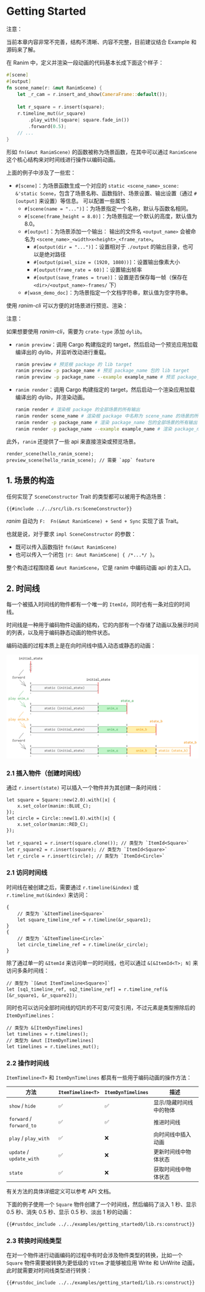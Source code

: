 # Getting Started

<div class="warning">

注意：

当前本章内容非常不完善，结构不清晰、内容不完整，目前建议结合 Example 和源码来了解。

</div>

在 Ranim 中，定义并渲染一段动画的代码基本长成下面这个样子：

```rust
#[scene]
#[output]
fn scene_name(r: &mut RanimScene) {
    let _r_cam = r.insert_and_show(CameraFrame::default());

    let r_square = r.insert(square);
    r.timeline_mut(&r_square)
        .play_with(|square| square.fade_in())
        .forward(0.5);
    // ...
}
```

形如 `fn(&mut RanimScene)` 的函数被称为场景函数，在其中可以通过 `RanimScene` 这个核心结构来对时间线进行操作以编码动画。

上面的例子中涉及了一些宏：

- `#[scene]`：为场景函数生成一个对应的 `static <scene_name>_scene: &'static Scene`，包含了场景名称、函数指针、场景设置、输出设置（通过 `#[output]` 来设置）等信息。
  可以配置一些属性：
  - `#[scene(name = "...")]`：为场景指定一个名称，默认与函数名相同。
  - `#[scene(frame_height = 8.0)]`：为场景指定一个默认的高度，默认值为 8.0。
  - `#[output]`：为场景添加一个输出：
    输出的文件名 `<output_name>` 会被命名为 `<scene_name>_<width>x<height>_<frame_rate>`。
    - `#[output(dir = "...")]`：设置相对于 `./output` 的输出目录，也可以是绝对路径
    - `#[output(pixel_size = (1920, 1080))]`：设置输出像素大小
    - `#[output(frame_rate = 60)]`：设置输出帧率
    - `#[output(save_frames = true)]`：设置是否保存每一帧（保存在 `<dir>/<output_name>-frames/` 下）
  - `#[wasm_demo_doc]`：为场景指定一个文档字符串，默认值为空字符串。

使用 *ranim-cli* 可以方便的对场景进行预览、渲染：
<div class="warning">
注意：

如果想要使用 *ranim-cli*，需要为 `crate-type` 添加 `dylib`。
</div>

- `ranim preview`：调用 Cargo 构建指定的 target，然后启动一个预览应用加载编译出的 dylib，并监听改动进行重载。

  ```bash
  ranim preview # 预览根 package 的 lib target
  ranim preview -p package_name # 预览 package_name 包的 lib target
  ranim preview -p package_name --example example_name # 预览 package_name 包的 example_name 示例
  ```

- `ranim render`：调用 Cargo 构建指定的 target，然后启动一个渲染应用加载编译出的 dylib，并渲染动画。

  ```bash
  ranim render # 渲染根 package 的全部场景的所有输出
  ranim render scene_name # 渲染根 package 中名称为 scene_name 的场景的所有输出
  ranim render -p package_name # 渲染 package_name 包的全部场景的所有输出
  ranim render -p package_name --example example_name # 渲染 package_name 包的 example_name 示例中的全部场景的所有输出
  ```

此外，`ranim` 还提供了一些 api 来直接渲染或预览场景。

```rust,ignore
render_scene(hello_ranim_scene);
preview_scene(hello_ranim_scene); // 需要 `app` feature
```

## 1. 场景的构造

任何实现了 `SceneConstructor` Trait 的类型都可以被用于构造场景：

```rust,ignore
{{#include ../../src/lib.rs:SceneConstructor}}
```

*ranim* 自动为 `F:  Fn(&mut RanimScene) + Send + Sync` 实现了该 Trait。

也就是说，对于要求 `impl SceneConstructor` 的参数：
- 既可以传入函数指针 `fn(&mut RanimScene)`
- 也可以传入一个闭包 `|r: &mut RanimScene| { /*...*/ }`。

整个构造过程围绕着 `&mut RanimScene`，它是 ranim 中编码动画 api 的主入口。

## 2. 时间线

每一个被插入时间线的物件都有一个唯一的 `ItemId`，同时也有一条对应的时间线。

时间线是一种用于编码物件动画的结构，它的内部有一个存储了动画以及展示时间的列表，以及用于编码静态动画的物件状态。

编码动画的过程本质上是在向时间线中插入动态或静态的动画：

![Timeline](timeline.png)

### 2.1 插入物件（创建时间线）

通过 `r.insert(state)` 可以插入一个物件并为其创建一条时间线：

```rust,ignore
let square = Square::new(2.0).with(|x| {
    x.set_color(manim::BLUE_C);
});
let circle = Circle::new(1.0).with(|x| {
    x.set_color(manim::RED_C);
});

let r_square1 = r.insert(square.clone()); // 类型为 `ItemId<Square>`
let r_square2 = r.insert(square); // 类型为 `ItemId<Square>`
let r_circle = r.insert(circle); // 类型为 `ItemId<Circle>`
```

### 2.1 访问时间线

时间线在被创建之后，需要通过 `r.timeline(&index)` 或 `r.timeline_mut(&index)` 来访问：

```rust,ignore
{
    // 类型为 `&ItemTimeline<Square>`
    let square_timeline_ref = r.timeline(&r_square1);
}
{
    // 类型为 `&ItemTimeline<Circle>`
    let circle_timeline_ref = r.timeline(&r_circle);
}
```

除了通过单一的 `&ItemId` 来访问单一的时间线，也可以通过 `&[&ItemId<T>; N]` 来访问多条时间线：

```rust,ignore
// 类型为 `[&mut ItemTimeline<Square>]`
let [sq1_timeline_ref, sq2_timeline_ref] = r.timeline_ref(&[&r_square1, &r_square2]);
```

同时也可以访问全部时间线的切片的不可变/可变引用，不过元素是类型擦除后的 `ItemDynTimelines`：

```rust,ignore
// 类型为 &[ItemDynTimelines]
let timelines = r.timelines();
// 类型为 &mut [ItemDynTimelines]
let timelines = r.timelines_mut();
```

### 2.2 操作时间线

`ItemTimeline<T>` 和 `ItemDynTimelines` 都具有一些用于编码动画的操作方法：

| 方法                     | `ItemTimeline<T>` | `ItemDynTimelines` | 描述                    |
| ------------------------ | ----------------- | ------------------ | ----------------------- |
| `show` / `hide`          | ✅                | ✅                 | 显示/隐藏时间线中的物体 |
| `forward` / `forward_to` | ✅                | ✅                 | 推进时间线              |
| `play` / `play_with`     | ✅                | ❌                 | 向时间线中插入动画      |
| `update` / `update_with` | ✅                | ❌                 | 更新时间线中物体状态    |
| `state`                  | ✅                | ❌                 | 获取时间线中物体状态    |

有关方法的具体详细定义可以参考 API 文档。

下面的例子使用一个 `Square` 物件创建了一个时间线，然后编码了淡入 1 秒、显示 0.5 秒、消失 0.5 秒、显示 0.5 秒、淡出 1 秒的动画：

```rust,ignore
{{#rustdoc_include ../../examples/getting_started0/lib.rs:construct}}
```

### 2.3 转换时间线类型

在对一个物件进行动画编码的过程中有时会涉及物件类型的转换，比如一个 `Square` 物件需要被转换为更低级的 `VItem` 才能够被应用 Write 和 UnWrite 动画，
此时就需要对时间线类型进行转换：

```rust,ignore
{{#rustdoc_include ../../examples/getting_started1/lib.rs:construct}}
```

